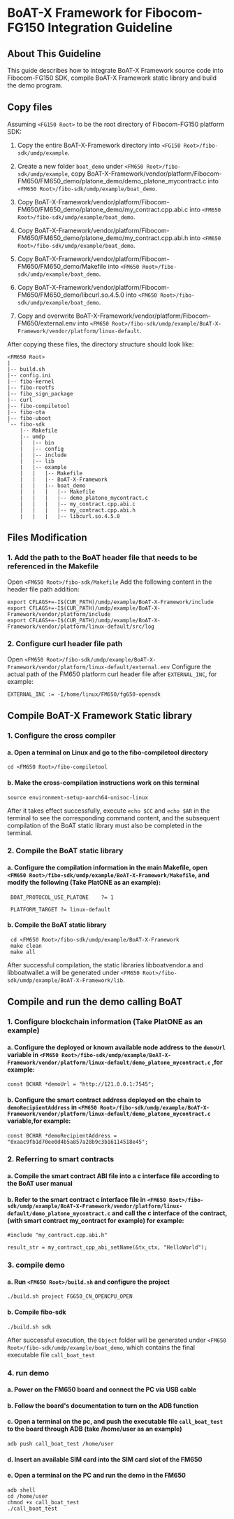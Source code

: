 # BoAT-X Framework for Fibocom-FG150 Integration Guideline


## About This Guideline

This guide describes how to integrate BoAT-X Framework source code into Fibocom-FG150 SDK, compile BoAT-X Framework static library and build the demo program.


## Copy files

Assuming `<FG150 Root>` to be the root directory of Fibocom-FG150 platform SDK:

1. Copy the entire BoAT-X-Framework directory into `<FG150 Root>/fibo-sdk/umdp/example`.

2. Create a new folder `boat_demo` under `<FM650 Root>/fibo-sdk/umdp/example`, copy BoAT-X-Framework/vendor/platform/Fibocom-FM650/FM650_demo/platone_demo/demo_platone_mycontract.c into `<FM650 Root>/fibo-sdk/umdp/example/boat_demo`.

3. Copy BoAT-X-Framework/vendor/platform/Fibocom-FM650/FM650_demo/platone_demo/my_contract.cpp.abi.c into `<FM650 Root>/fibo-sdk/umdp/example/boat_demo`.

4. Copy BoAT-X-Framework/vendor/platform/Fibocom-FM650/FM650_demo/platone_demo/my_contract.cpp.abi.h into `<FM650 Root>/fibo-sdk/umdp/example/boat_demo`.

5. Copy BoAT-X-Framework/vendor/platform/Fibocom-FM650/FM650_demo/Makefile into `<FM650 Root>/fibo-sdk/umdp/example/boat_demo`.

6. Copy BoAT-X-Framework/vendor/platform/Fibocom-FM650/FM650_demo/libcurl.so.4.5.0 into `<FM650 Root>/fibo-sdk/umdp/example/boat_demo`.

7. Copy and overwrite BoAT-X-Framework/vendor/platform/Fibocom-FM650/external.env into `<FM650 Root>/fibo-sdk/umdp/example/BoAT-X-Framework/vendor/platform/linux-default`.


After copying these files, the directory structure should look like:

```
<FM650 Root>
|
|-- build.sh
|-- config.ini
|-- fibo-kernel
|-- fibo-rootfs
|-- fibo_sign_package
|-- curl
|-- fibo-compiletool
|-- fibo-ota
|-- fibo-uboot
`-- fibo-sdk
    |-- Makefile
    |-- umdp
    |   |-- bin
    |   |-- config
    |   |-- include
    |   |-- lib
    |   |-- example
    |   |   |-- Makefile
    |   |   |-- BoAT-X-Framework
    |   |   |-- boat_demo
    |   |   |   |-- Makefile
    |   |   |   |-- demo_platone_mycontract.c
    |   |   |   |-- my_contract.cpp.abi.c
    |   |   |   |-- my_contract.cpp.abi.h
    |   |   |   |-- libcurl.so.4.5.0
```


## Files Modification

### 1. Add the path to the BoAT header file that needs to be referenced in the Makefile

Open `<FM650 Root>/fibo-sdk/Makefile` 
Add the following content in the header file path addition:
```
export CFLAGS+=-I$(CUR_PATH)/umdp/example/BoAT-X-Framework/include
export CFLAGS+=-I$(CUR_PATH)/umdp/example/BoAT-X-Framework/vendor/platform/include
export CFLAGS+=-I$(CUR_PATH)/umdp/example/BoAT-X-Framework/vendor/platform/linux-default/src/log
```


### 2. Configure curl header file path

Open `<FM650 Root>/fibo-sdk/umdp/example/BoAT-X-Framework/vendor/platform/linux-default/external.env` 
Configure the actual path of the FM650 platform curl header file after `EXTERNAL_INC`, for example:
```
EXTERNAL_INC := -I/home/linux/FM650/fg650-opensdk
```

## Compile BoAT-X Framework Static library

### 1. Configure the cross compiler

   #### a. Open a terminal on Linux and go to the fibo-compiletool directory
   ```
   cd <FM650 Root>/fibo-compiletool
   ```

   #### b. Make the cross-compilation instructions work on this terminal
   ```
   source environment-setup-aarch64-unisoc-linux
   ```

   After it takes effect successfully, execute `echo $CC` and `echo $AR` in the terminal to see the corresponding command content, and the subsequent compilation of the BoAT static library must also be completed in the terminal.


### 2. Compile the BoAT static library

  #### a. Configure the compilation information in the main Makefile, open `<FM650 Root>/fibo-sdk/umdp/example/BoAT-X-Framework/Makefile`, and modify the following (Take PlatONE as an example):
  ```
   BOAT_PROTOCOL_USE_PLATONE    ?= 1

   PLATFORM_TARGET ?= linux-default
  ```

  #### b. Compile the BoAT static library
  ```
   cd <FM650 Root>/fibo-sdk/umdp/example/BoAT-X-Framework
   make clean
   make all
  ```
  After successful compilation, the static libraries libboatvendor.a and libboatwallet.a will be generated under `<FM650 Root>/fibo-sdk/umdp/example/BoAT-X-Framework/lib`.

## Compile and run the demo calling BoAT

### 1. Configure blockchain information (Take PlatONE as an example)

  #### a. Configure the deployed or known available node address to the `demoUrl` variable in `<FM650 Root>/fibo-sdk/umdp/example/BoAT-X-Framework/vendor/platform/linux-default/demo_platone_mycontract.c` ,for example:
  ```
  const BCHAR *demoUrl = "http://121.0.0.1:7545";

  ```

  #### b. Configure the smart contract address deployed on the chain to `demoRecipientAddress` in `<FM650 Root>/fibo-sdk/umdp/example/BoAT-X-Framework/vendor/platform/linux-default/demo_platone_mycontract.c` variable,for example:
  ```
  const BCHAR *demoRecipientAddress = "0xaac9fb1d70ee0d4b5a857a28b9c3b16114518e45";
  ```

### 2. Referring to smart contracts

  #### a. Compile the smart contract ABI file into a c interface file according to the BoAT user manual

  #### b. Refer to the smart contract c interface file in `<FM650 Root>/fibo-sdk/umdp/example/BoAT-X-Framework/vendor/platform/linux-default/demo_platone_mycontract.c` and call the c interface of the contract, (with smart contract my_contract for example) for example:
  ```
  #include "my_contract.cpp.abi.h"
  ```
  ```
  result_str = my_contract_cpp_abi_setName(&tx_ctx, "HelloWorld");
  ```

### 3. compile demo

  #### a. Run `<FM650 Root>/build.sh` and configure the project
  ```
  ./build.sh project FG650_CN_OPENCPU_OPEN
  ```

  #### b. Compile fibo-sdk
  ```
  ./build.sh sdk
  ```
  After successful execution, the `Object` folder will be generated under `<FM650 Root>/fibo-sdk/umdp/example/boat_demo`, which contains the final executable file `call_boat_test`

### 4. run demo

  #### a. Power on the FM650 board and connect the PC via USB cable

  #### b. Follow the board's documentation to turn on the ADB function

  #### c. Open a terminal on the pc, and push the executable file `call_boat_test` to the board through ADB (take /home/user as an example)
  ```
  adb push call_boat_test /home/user
  ```

  #### d. Insert an available SIM card into the SIM card slot of the FM650

  #### e. Open a terminal on the PC and run the demo in the FM650
  ```
  adb shell
  cd /home/user
  chmod +x call_boat_test
  ./call_boat_test
  ```